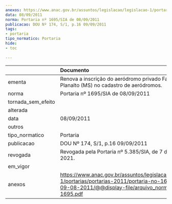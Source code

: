 ```yaml
---
anexos: https://www.anac.gov.br/assuntos/legislacao/legislacao-1/portarias/portarias-2011/portaria-no-1695-sia-de-09-08-2011/@@display-file/arquivo_norma/PA2011-1695.pdf
data: 08/09/2011
norma: Portaria nº 1695/SIA de 08/09/2011
publicacao: DOU Nº 174, S/1, p.16 09/09/2011
tags:
- portaria
tipo_normatico: Portaria
hide: 
- toc 
 
---
```


|                    | Documento                                                                                                                                                         |
|:-------------------|:------------------------------------------------------------------------------------------------------------------------------------------------------------------|
| ementa             | Renova a inscrição do aeródromo privado Fazenda Planalto (MS) no cadastro de aeródromos.                                                                          |
| norma              | Portaria nº 1695/SIA de 08/09/2011                                                                                                                                |
| tornada_sem_efeito |                                                                                                                                                                   |
| alterada           |                                                                                                                                                                   |
| data               | 08/09/2011                                                                                                                                                        |
| outros             |                                                                                                                                                                   |
| tipo_normatico     | Portaria                                                                                                                                                          |
| publicacao         | DOU Nº 174, S/1, p.16 09/09/2011                                                                                                                                  |
| revogada           | Revogada pela Portaria nº 5.385/SIA, de 7 de julho de 2021.                                                                                                       |
| em_vigor           |                                                                                                                                                                   |
| anexos             | https://www.anac.gov.br/assuntos/legislacao/legislacao-1/portarias/portarias-2011/portaria-no-1695-sia-de-09-08-2011/@@display-file/arquivo_norma/PA2011-1695.pdf |